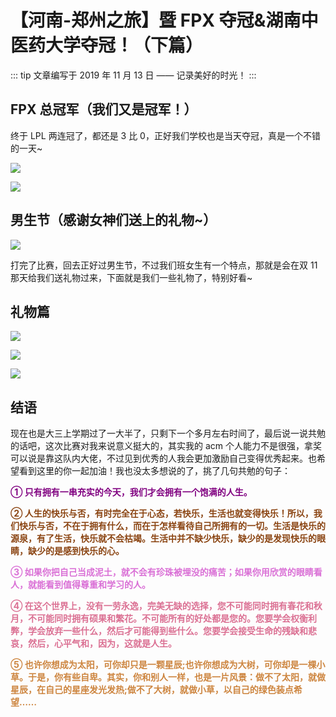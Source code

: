 # 【河南-郑州之旅】暨 FPX 夺冠&湖南中医药大学夺冠！（下篇）

::: tip
文章编写于 2019 年 11 月 13 日 —— 记录美好的时光！
:::

## FPX 总冠军（我们又是冠军！）

终于 LPL 两连冠了，都还是 3 比 0，正好我们学校也是当天夺冠，真是一个不错的一天~

![](https://img-blog.csdnimg.cn/20191113175834121.jpg?x-oss-process=image/watermark,type_ZmFuZ3poZW5naGVpdGk,shadow_10,text_aHR0cHM6Ly9ibG9nLmNzZG4ubmV0L3dlaXhpbl80MjQyOTcxOA==,size_16,color_FFFFFF,t_70)

![](https://img-blog.csdnimg.cn/20191113182049595.png?x-oss-process=image/watermark,type_ZmFuZ3poZW5naGVpdGk,shadow_10,text_aHR0cHM6Ly9ibG9nLmNzZG4ubmV0L3dlaXhpbl80MjQyOTcxOA==,size_16,color_FFFFFF,t_70)

## 男生节（感谢女神们送上的礼物~）

![](https://img-blog.csdnimg.cn/20191113180227698.jpg?x-oss-process=image/watermark,type_ZmFuZ3poZW5naGVpdGk,shadow_10,text_aHR0cHM6Ly9ibG9nLmNzZG4ubmV0L3dlaXhpbl80MjQyOTcxOA==,size_16,color_FFFFFF,t_70)

打完了比赛，回去正好过男生节，不过我们班女生有一个特点，那就是会在双 11 那天给我们送礼物过来，下面就是我们一些礼物了，特别好看~

## 礼物篇

![](https://img-blog.csdnimg.cn/20191113180607433.png?x-oss-process=image/watermark,type_ZmFuZ3poZW5naGVpdGk,shadow_10,text_aHR0cHM6Ly9ibG9nLmNzZG4ubmV0L3dlaXhpbl80MjQyOTcxOA==,size_16,color_FFFFFF,t_70)

![](https://img-blog.csdnimg.cn/20191113180617664.png?x-oss-process=image/watermark,type_ZmFuZ3poZW5naGVpdGk,shadow_10,text_aHR0cHM6Ly9ibG9nLmNzZG4ubmV0L3dlaXhpbl80MjQyOTcxOA==,size_16,color_FFFFFF,t_70)

![](https://img-blog.csdnimg.cn/20191113180644919.png?x-oss-process=image/watermark,type_ZmFuZ3poZW5naGVpdGk,shadow_10,text_aHR0cHM6Ly9ibG9nLmNzZG4ubmV0L3dlaXhpbl80MjQyOTcxOA==,size_16,color_FFFFFF,t_70)

## 结语

现在也是大三上学期过了一大半了，只剩下一个多月左右时间了，最后说一说共勉的话吧，这次比赛对我来说意义挺大的，其实我的 acm 个人能力不是很强，拿奖可以说是靠这队内大佬，不过见到优秀的人我会更加激励自己变得优秀起来。也希望看到这里的你一起加油！我也没太多想说的了，挑了几句共勉的句子：

**<font color=Purple>① 只有拥有一串充实的今天，我们才会拥有一个饱满的人生。</font >**

**<font color=SaddleBrown>② 人生的快乐与否，有时完全在于心态，若快乐，生活也就变得快乐！所以，我们快乐与否，不在于拥有什么，而在于怎样看待自己所拥有的一切。生活是快乐的源泉，有了生活，快乐就不会枯竭。生活中并不缺少快乐，缺少的是发现快乐的眼睛，缺少的是感到快乐的心。</font >**

**<font color=Orchid>③ 如果你把自己当成泥土，就不会有珍珠被埋没的痛苦；如果你用欣赏的眼睛看人，就能看到值得尊重和学习的人。</font >**

**<font color=PaleVioletRed>④ 在这个世界上，没有一劳永逸，完美无缺的选择，您不可能同时拥有春花和秋月，不可能同时拥有硕果和繁花。不可能所有的好处都是您的。您要学会权衡利弊，学会放弃一些什么，然后才可能得到些什么。您要学会接受生命的残缺和悲哀，然后，心平气和，因为，这就是人生。</font >**

**<font color=Peru>⑤ 也许你想成为太阳，可你却只是一颗星辰;也许你想成为大树，可你却是一棵小草。于是，你有些自卑。其实，你和别人一样，也是一片风景：做不了太阳，就做星辰，在自己的星座发光发热;做不了大树，就做小草，以自己的绿色装点希望……</font >**
